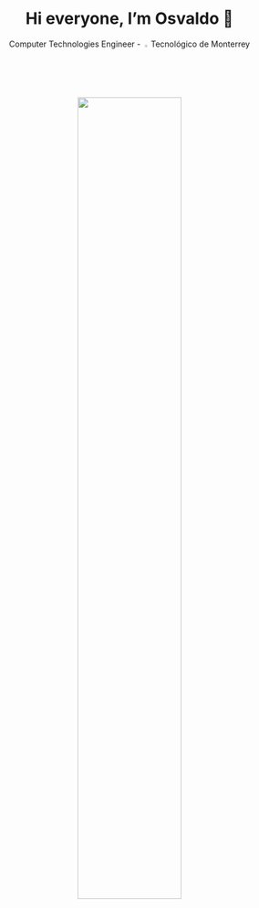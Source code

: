 <h1 align="center">Hi everyone, I’m Osvaldo 👋</h1>
<p align="center"> Computer Technologies Engineer - <img width="2%" src="https://javier.rodriguez.org.mx/itesm/2014/simbolo-tec-white.webp"> Tecnológico de Monterrey </p>

<div align="center">
  <img width="60%" src="https://i.pinimg.com/originals/18/83/de/1883de5bfee36b043b973bef00c561e0.gif" />
</div>

<!---
OsvalDev/OsvalDev is a ✨ special ✨ repository because its `README.md` (this file) appears on your GitHub profile.
You can click the Preview link to take a look at your changes.
--->
